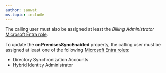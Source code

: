 ```yaml
---
author: sauwat
ms.topic: include
---
```


The calling user must also be assigned at least the *Billing Administrator* [Microsoft Entra role](/entra/identity/role-based-access-control/permissions-reference?toc=%2Fgraph%2Ftoc.json).

To update the **onPremisesSyncEnabled** property, the calling user must be assigned at least one of the following [Microsoft Entra roles](/entra/identity/role-based-access-control/permissions-reference?toc=%2Fgraph%2Ftoc.json):

- Directory Synchronization Accounts
- Hybrid Identity Administrator
